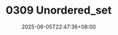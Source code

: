 ---
title: "0309 Unordered_set"
description: 
date: 2025-06-05T22:47:36+08:00
image: 
math: 
license: 
hidden: false
comments: true
draft: true
---